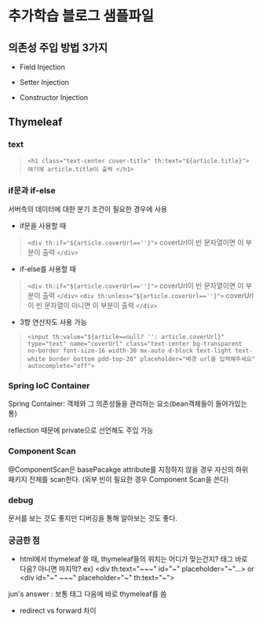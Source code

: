 # 추가학습 블로그 샘플파일

## 의존성 주입 방법 3가지
- Field Injection

- Setter Injection

- Constructor Injection


## Thymeleaf

### text
> `<h1 class="text-center cover-title" th:text="${article.title}"> 여기에 article.title이 출력 </h1>`


### if문과 if-else

서버측의 데이터에 대한 분기 조건이 필요한 경우에 사용

- if문을 사용할 때
> `<div th:if="${article.coverUrl==''}">` coverUrl이 빈 문자열이면 이 부분이 출력 `</div>`

- if-else를 사용할 때
> `<div th:if="${article.coverUrl==''}">` coverUrl이 빈 문자열이면 이 부분이 출력 `</div>`
> `<div th:unless="${article.coverUrl==''}">` coverUrl이 빈 문자열이 아니면 이 부분이 출력 `</div>`

- 3항 연산자도 사용 가능
> `<input th:value="${article==null? '': article.coverUrl}" type="text" name="coverUrl"
    class="text-center bg-transparent no-border font-size-16 width-30 mx-auto d-block text-light text-white border bottom pdd-top-20"
    placeholder="배경 url을 입력해주세요" autocomplete="off">`
    
    
### Spring IoC Container
Spring Container: 객체와 그 의존성들을 관리하는 요소(bean객체들이 들어가있는 통)

reflection 때문에 private으로 선언해도 주입 가능

### Component Scan
@ComponentScan은 basePacakge attribute를 지정하지 않을 경우 자신의 하위 패키지 전체를 scan한다.
(외부 빈이 필요한 경우 Component Scan을 쓴다)

### debug
문서를 보는 것도 좋지만 디버깅을 통해 알아보는 것도 좋다.

### 궁금한 점
- html에서 thymeleaf 쓸 때, thymeleaf들의 위치는 어디가 맞는건지?
 태그 바로 다음? 아니면 마지막?
 ex) <div th:text="~~~" id="~" placeholder="~"...> or <div id="~" ~~~" placeholder="~" th:text="~"> 
 
 jun's answer : 보통 태그 다음에 바로 thymeleaf를 씀 
 
- redirect vs forward 차이
